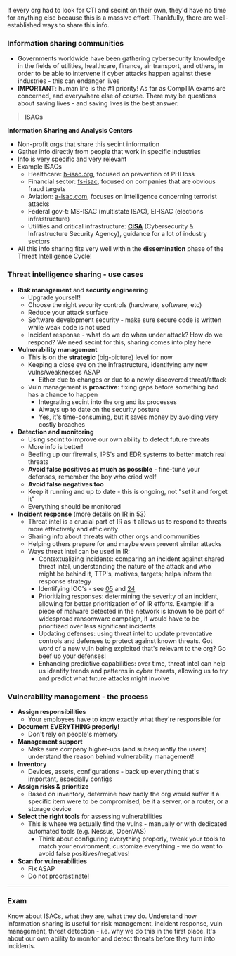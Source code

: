 If every org had to look for CTI and secint on their own, they'd have no time for anything else because this is a massive effort. Thankfully, there are well-established ways to share this info.

### Information sharing communities

- Governments worldwide have been gathering cybersecurity knowledge in the fields of utilities, healthcare, finance, air transport, and others, in order to be able to intervene if cyber attacks happen against these industries - this can endanger lives
- **IMPORTANT**: human life is the #1 priority! As far as CompTIA exams are concerned, and everywhere else of course. There may be questions about saving lives - and saving lives is the best answer.

> **ISACs**

**Information Sharing and Analysis Centers**

- Non-profit orgs that share this secint information
- Gather info directly from people that work in specific industries
- Info is very specific and very relevant
- Example ISACs
	- Healthcare: [h-isac.org](https://h-isac.org), focused on prevention of PHI loss
	- Financial sector: [fs-isac](https://fsisac.com), focused on companies that are obvious fraud targets
	- Aviation: [a-isac.com](https://a-isac.com), focuses on intelligence concerning terrorist attacks
	- Federal gov-t: MS-ISAC (multistate ISAC), EI-ISAC (elections infrastructure)
	- Utilities and critical infrastructure: **[CISA](https://cisa.gov)** (Cybersecurity & Infrastructure Security Agency), guidance for a lot of industry sectors
- All this info sharing fits very well within the **dissemination** phase of the Threat Intelligence Cycle!

### Threat intelligence sharing - use cases

- **Risk management** and **security engineering**
	- Upgrade yourself!
	- Choose the right security controls (hardware, software, etc)
	- Reduce your attack surface
	- Software development security - make sure secure code is written while weak code is not used
	- Incident response - what do we do when under attack? How do we respond? We need secint for this, sharing comes into play here
- **Vulnerability management**
	- This is on the **strategic** (big-picture) level for now
	- Keeping a close eye on the infrastructure, identifying any new vulns/weaknesses ASAP
		- Either due to changes or due to a newly discovered threat/attack
	- Vuln management is **proactive**: fixing gaps before something bad has a chance to happen
		- Integrating secint into the org and its processes
		- Always up to date on the security posture
		- Yes, it's time-consuming, but it saves money by avoiding very costly breaches
- **Detection and monitoring**
	- Using secint to improve our own ability to detect future threats
	- More info is better!
	- Beefing up our firewalls, IPS's and EDR systems to better match real threats
	- **Avoid false positives as much as possible** - fine-tune your defenses, remember the boy who cried wolf
	- **Avoid false negatives too**
	- Keep it running and up to date - this is ongoing, not "set it and forget it"
	- Everything should be monitored
- **Incident response** (more details on IR in [53](https://github.com/ordsec/cysa-notes/blob/master/53%20Incident%20response%20phases%20and%20communication.md))
	- Threat intel is a crucial part of IR as it allows us to respond to threats more effectively and efficiently
	- Sharing info about threats with other orgs and communities
	- Helping others prepare for and maybe even prevent similar attacks
	- Ways threat intel can be used in IR:
		- Contextualizing incidents: comparing an incident against shared threat intel, understanding the nature of the attack and who might be behind it, TTP's, motives, targets; helps inform the response strategy
		- Identifying IOC's - see [05](https://github.com/ordsec/cysa-notes/blob/master/05%20Threat%20Research%2C%20IOC's%2C%20TTPs.md) and [24](https://github.com/ordsec/cysa-notes/blob/master/24%20IOC's.md)
		- Prioritizing responses: determining the severity of an incident, allowing for better prioritization of of IR efforts. Example: if a piece of malware detected in the network is known to be part of widespread ransomware campaign, it would have to be prioritized over less significant incidents
		- Updating defenses: using threat intel to update preventative controls and defenses to protect against known threats. Got word of a new vuln being exploited that's relevant to the org? Go beef up your defenses!
		- Enhancing predictive capabilities: over time, threat intel can help us identify trends and patterns in cyber threats, allowing us to try and predict what future attacks might involve

### Vulnerability management - the process

- **Assign responsibilities**
	- Your employees have to know exactly what they're responsible for
- **Document EVERYTHING properly!** 
	- Don't rely on people's memory
- **Management support**
	- Make sure company higher-ups (and subsequently the users) understand the reason behind vulnerability management!
- **Inventory**
	- Devices, assets, configurations - back up everything that's important, especially configs
- **Assign risks & prioritize**
	- Based on inventory, determine how badly the org would suffer if a specific item were to be compromised, be it a server, or a router, or a storage device
- **Select the right tools** for assessing vulnerabilities
	- This is where we actually find the vulns - manually or with dedicated automated tools (e.g. Nessus, OpenVAS)
		- Think about configuring everything properly, tweak your tools to match your environment, customize everything - we do want to avoid false positives/negatives!
- **Scan for vulnerabilities**
	- Fix ASAP
	- Do not procrastinate!

---

### Exam

Know about ISACs, what they are, what they do. Understand how information sharing is useful for risk management, incident response, vuln management, threat detection - i.e. why we do this in the first place. It's about our own ability to monitor and detect threats before they turn into incidents.